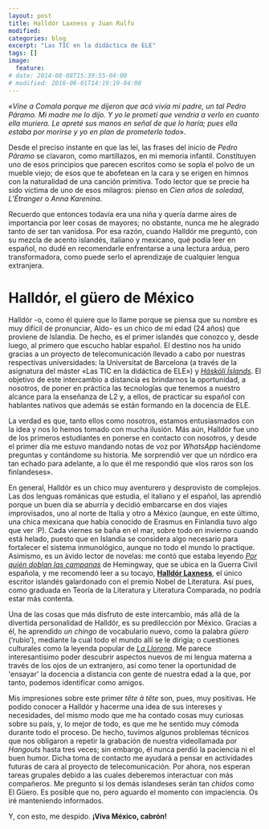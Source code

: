```yaml
---
layout: post
title: Halldór Laxness y Juan Rulfo
modified:
categories: blog
excerpt: "Las TIC en la didáctica de ELE"
tags: []
image:
  feature:
# date: 2014-08-08T15:39:55-04:00
# modified: 2016-06-01T14:19:19-04:00
---
```



  «_Vine a Comala porque me dijeron que acá vivía mi padre, un tal Pedro Páramo. Mi madre me lo dijo. Y yo le prometí que vendría a verlo en cuanto ella muriera. Le apreté sus manos en señal de que lo haría; pues ella estaba por morirse y yo en plan de prometerlo todo_».

Desde el preciso instante en que las leí, las frases del inicio de _Pedro Páramo_ se clavaron, como martillazos, en mi memoria infantil. Constituyen uno de esos principios que parecen escritos como se sopla el polvo de un mueble viejo; de esos que te abofetean en la cara y se erigen en himnos con la naturalidad de una canción primitiva. Todo lector que se precie ha sido víctima de uno de esos milagros: pienso en _Cien años de soledad_, _L’Étranger_ o _Anna Karenina_.

Recuerdo que entonces todavía era una niña y quería darme aires de importancia por leer cosas de mayores; no obstante, nunca me he alegrado tanto de ser tan vanidosa. Por esa razón, cuando Halldór me preguntó, con su mezcla de acento islandés, italiano y mexicano, qué podía leer en español, no dudé en recomendarle enfrentarse a una lectura ardua, pero transformadora, como puede serlo el aprendizaje de cualquier lengua extranjera.

# Halldór, el güero de México

Halldór -o, como él quiere que lo llame porque se piensa que su nombre es muy difícil de pronunciar, Aldo- es un chico de mi edad (24 años) que proviene de Islandia. De hecho, es el primer islandés que conozco y, desde luego, al primero que escucho hablar español. El destino nos ha unido gracias a un proyecto de telecomunicación llevado a cabo por nuestras respectivas universidades: la Universitat de Barcelona (a través de la asignatura del máster «Las TIC en la didáctica de ELE») y [_Háskóli Íslands_](http://english.hi.is). El objetivo de este intercambio a distancia es brindarnos la oportunidad, a nosotros, de poner en práctica las tecnologías que tenemos a nuestro alcance para la enseñanza de L2 y, a ellos, de practicar su español con hablantes nativos que además se están formando en la docencia de ELE.

La verdad es que, tanto ellos como nosotros, estamos entusiasmados con la idea y nos lo hemos tomado con mucha ilusión. Más aún, Halldór fue uno de los primeros estudiantes en ponerse en contacto con nosotros, y desde el primer día me estuvo mandando notas de voz por _WhatsApp_ haciéndome preguntas y contándome su historia. Me sorprendió ver que un nórdico era tan echado para adelante, a lo que él me respondió que «los raros son los finlandeses».

En general, Halldór es un chico muy aventurero y desprovisto de complejos. Las dos lenguas románicas que estudia, el italiano y el español, las aprendió porque un buen día se aburría y decidió embarcarse en dos viajes improvisados, uno al norte de Italia y otro a México (aunque, en este último, una chica mexicana que había conocido de Erasmus en Finlandia tuvo algo que ver :P). Cada viernes se baña en el mar, sobre todo en invierno cuando está helado, puesto que en Islandia se considera algo necesario para fortalecer el sistema inmunológico, aunque no todo el mundo lo practique. Asimismo, es un ávido lector de novelas: me contó que estaba leyendo [_Por quién doblan las campanas_](https://es.wikipedia.org/wiki/Por_quién_doblan_las_campanas) de Hemingway, que se ubica en la Guerra Civil española, y me recomendó leer a su tocayo, [**Halldór Laxness**](https://es.wikipedia.org/wiki/Halldór_Laxness), el único escritor islandés galardonado con el premio Nobel de Literatura. Así pues, como graduada en Teoría de la Literatura y Literatura Comparada, no podría estar más contenta.

Una de las cosas que más disfruto de este intercambio, más allá de la divertida personalidad de Halldór, es su predilección por México. Gracias a él, he aprendido _un chingo_ de vocabulario nuevo, como la palabra _güero_ (‘rubio’), mediante la cual todo el mundo allí se le dirigía; o cuestiones culturales como la leyenda popular de [_La Llorona_](https://es.wikipedia.org/wiki/Llorona). Me parece interesantísimo poder descubrir aspectos nuevos de mi lengua materna a través de los ojos de un extranjero, así como tener la oportunidad de 'ensayar' la docencia a distancia con gente de nuestra edad a la que, por tanto, podemos identificar como amigos.

Mis impresiones sobre este primer _tête à tête_ son, pues, muy positivas. He podido conocer a Halldór y hacerme una idea de sus intereses y necesidades, del mismo modo que me ha contado cosas muy curiosas sobre su país, y, lo mejor de todo, es que me he sentido muy cómoda durante todo el proceso. De hecho, tuvimos algunos problemas técnicos que nos obligaron a repetir la grabación de nuestra videollamada por _Hangouts_ hasta tres veces; sin embargo, él nunca perdió la paciencia ni el buen humor. Dicha toma de contacto me ayudará a pensar en actividades futuras de cara al proyecto de telecomunicación. Por ahora, nos esperan tareas grupales debido a las cuales deberemos interactuar con más compañeros. Me pregunto si los demás islandeses serán tan _chidos_ como El Güero. Es posible que no, pero aguardo el momento con impaciencia. Os iré manteniendo informados.

Y, con esto, me despido. **¡Viva México, cabrón!**
